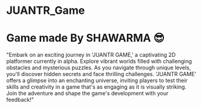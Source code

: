 # JUANTR_Game
Game made By SHAWARMA 😎
===============================================
"Embark on an exciting journey in 'JUANTR GAME,' a captivating 2D platformer currently in alpha. Explore vibrant worlds filled with challenging obstacles and mysterious puzzles. As you navigate through unique levels, you'll discover hidden secrets and face thrilling challenges. 'JUANTR GAME' offers a glimpse into an enchanting universe, inviting players to test their skills and creativity in a game that's as engaging as it is visually striking. Join the adventure and shape the game's development with your feedback!"
